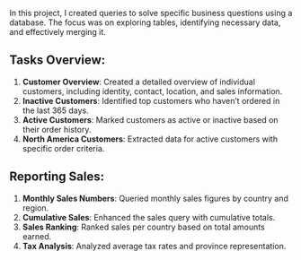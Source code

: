 In this project, I created queries to solve specific business questions using a database. The focus was on exploring tables, identifying necessary data, and effectively merging it.

## Tasks Overview:

1. **Customer Overview**: Created a detailed overview of individual customers, including identity, contact, location, and sales information.
2. **Inactive Customers**: Identified top customers who haven’t ordered in the last 365 days.
3. **Active Customers**: Marked customers as active or inactive based on their order history.
4. **North America Customers**: Extracted data for active customers with specific order criteria.

## Reporting Sales:

1. **Monthly Sales Numbers**: Queried monthly sales figures by country and region.
2. **Cumulative Sales**: Enhanced the sales query with cumulative totals.
3. **Sales Ranking**: Ranked sales per country based on total amounts earned.
4. **Tax Analysis**: Analyzed average tax rates and province representation.
